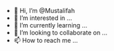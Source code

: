 - 👋 Hi, I’m @Mustalifah
- 👀 I’m interested in ...
- 🌱 I’m currently learning ...
- 💞️ I’m looking to collaborate on ...
- 📫 How to reach me ...

<!---
Mustalifah/Mustalifah is a ✨ special ✨ repository because its `README.md` (this file) appears on your GitHub profile.
You can click the Preview link to take a look at your changes.
--->
